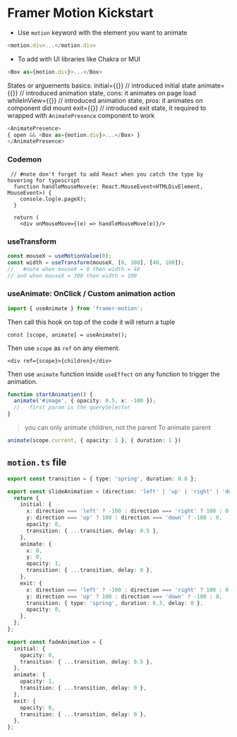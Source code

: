 # Framer Motion Kickstart

- Use `motion` keyword with the element you want to animate
```js
<motion.div>...</motion.div>
```
- To add with UI libraries like Chakra or MUI
```js
<Box as={motion.div}>...</Box>
```

States or arguements basics:
  initial={{}} // introduced initial state
  animate={{}} // introduced animation state, cons: it animates on page load
  whileInView={{}} // introduced animation state, pros: it animates on component did mount
  exit={{}} // introduced exit state, it required to wrapped with  `AnimatePresence` component to work
  ```js
  <AnimatePresence>
  { open && <Box as={motion.div}>...</Box> }
  </AnimatePresence>
  ```

### Codemon

```tsx
 // #note don't forget to add React when you catch the type by hovering for typescript
  function handleMouseMove(e: React.MouseEvent<HTMLDivElement, MouseEvent>) {
    console.log(e.pageX);
  }

  return (
    <div onMouseMove={(e) => handleMouseMove(e)}/>
```

### useTransform

```ts
const mouseX = useMotionValue(0);
const width = useTransform(mouseX, [0, 300], [40, 100]);
//   #note when mouseX = 0 then width = 40
// and when mouseX = 300 then width = 100
```

### useAnimate: OnClick / Custom animation action

```ts
import { useAnimate } from 'framer-motion';
```

Then call this hook on top of the code it will return a tuple

```tsx
const [scope, animate] = useAnimate();
```

Then use `scope` as `ref` on any element.

```tsx
<div ref={scope}>{children}</div>
```

Then use `animate` function inside `useEffect` on any function to trigger the animation.

```ts
function startAnimation() {
  animate('#image', { opacity: 0.5, x: -100 });
  //   first param is the querySelector
}
```

> you can only animate children, not the parent
To animate parent
```ts
animate(scope.current, { opacity: 1 }, { duration: 1 })
```

## `motion.ts` file
```ts
export const transition = { type: 'spring', duration: 0.8 };

export const slideAnimation = (direction: 'left' | 'up' | 'right' | 'down') => {
  return {
    initial: {
      x: direction === 'left' ? -100 : direction === 'right' ? 100 : 0,
      y: direction === 'up' ? 100 : direction === 'down' ? -100 : 0,
      opacity: 0,
      transition: { ...transition, delay: 0.5 },
    },
    animate: {
      x: 0,
      y: 0,
      opacity: 1,
      transition: { ...transition, delay: 0 },
    },
    exit: {
      x: direction === 'left' ? -100 : direction === 'right' ? 100 : 0,
      y: direction === 'up' ? 100 : direction === 'down' ? -100 : 0,
      transition: { type: 'spring', duration: 0.3, delay: 0 },
      opacity: 0,
    },
  };
};

export const fadeAnimation = {
  initial: {
    opacity: 0,
    transition: { ...transition, delay: 0.5 },
  },
  animate: {
    opacity: 1,
    transition: { ...transition, delay: 0 },
  },
  exit: {
    opacity: 0,
    transition: { ...transition, delay: 0 },
  },
};
```
